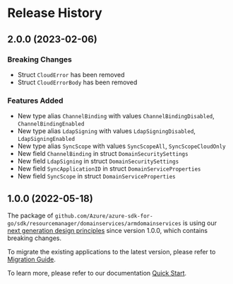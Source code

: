 # Release History

## 2.0.0 (2023-02-06)
### Breaking Changes

- Struct `CloudError` has been removed
- Struct `CloudErrorBody` has been removed

### Features Added

- New type alias `ChannelBinding` with values `ChannelBindingDisabled`, `ChannelBindingEnabled`
- New type alias `LdapSigning` with values `LdapSigningDisabled`, `LdapSigningEnabled`
- New type alias `SyncScope` with values `SyncScopeAll`, `SyncScopeCloudOnly`
- New field `ChannelBinding` in struct `DomainSecuritySettings`
- New field `LdapSigning` in struct `DomainSecuritySettings`
- New field `SyncApplicationID` in struct `DomainServiceProperties`
- New field `SyncScope` in struct `DomainServiceProperties`


## 1.0.0 (2022-05-18)

The package of `github.com/Azure/azure-sdk-for-go/sdk/resourcemanager/domainservices/armdomainservices` is using our [next generation design principles](https://azure.github.io/azure-sdk/general_introduction.html) since version 1.0.0, which contains breaking changes.

To migrate the existing applications to the latest version, please refer to [Migration Guide](https://aka.ms/azsdk/go/mgmt/migration).

To learn more, please refer to our documentation [Quick Start](https://aka.ms/azsdk/go/mgmt).